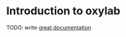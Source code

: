 # Introduction to oxylab

TODO: write [great documentation](http://jacobian.org/writing/great-documentation/what-to-write/)

